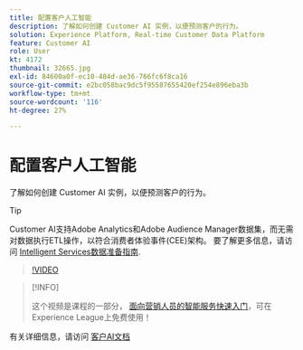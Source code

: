 ```yaml
---
title: 配置客户人工智能
description: 了解如何创建 Customer AI 实例，以便预测客户的行为。
solution: Experience Platform, Real-time Customer Data Platform
feature: Customer AI
role: User
kt: 4172
thumbnail: 32665.jpg
exl-id: 84600a0f-ec10-484d-ae36-766fc6f8ca16
source-git-commit: e2bc058bac9dc5f95587655420ef254e896eba3b
workflow-type: tm+mt
source-wordcount: '116'
ht-degree: 27%

---
```


# 配置客户人工智能

了解如何创建 Customer AI 实例，以便预测客户的行为。

>[!TIP]
>
>Customer AI支持Adobe Analytics和Adobe Audience Manager数据集，而无需对数据执行ETL操作，以符合消费者体验事件(CEE)架构。 要了解更多信息，请访问 [Intelligent Services数据准备指南](https://experienceleague.adobe.com/docs/experience-platform/intelligent-services/data-preparation.html).

>[!VIDEO](https://video.tv.adobe.com/v/32665?quality=12&learn=on)

>[!INFO]
>
> 这个视频是课程的一部分， [面向营销人员的智能服务快速入门](https://experienceleague.adobe.com/?recommended=ExperiencePlatform-U-1-2020.1.intelligentservices)，可在Experience League上免费使用！

有关详细信息，请访问 [客户AI文档](https://experienceleague.adobe.com/docs/experience-platform/intelligent-services/customer-ai/overview.html)
